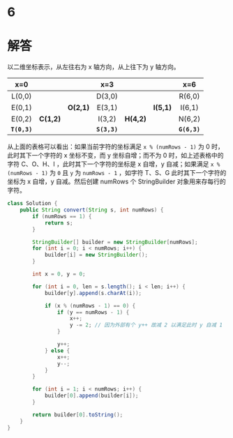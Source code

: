 6    
===

# 解答

以二维坐标表示，从左往右为 x 轴方向，从上往下为 y 轴方向。  

|     x=0      |            |            |     x=3      |            |            |     x=6      |
| :----------: | :--------: | :--------: | :----------: | :--------: | :--------: | :----------: |
|    L(0,0)    |            |            |    D(3,0)    |            |            |    R(6,0)    |
|    E(0,1)    |            | **O(2,1)** |    E(3,1)    |            | **I(5,1)** |    I(6,1)    |
|    E(0,2)    | **C(1,2)** |            |    I(3,2)    | **H(4,2)** |            |    N(6,2)    |
| **`T(0,3)`** |            |            | **`S(3,3)`** |            |            | **`G(6,3)`** |

从上面的表格可以看出：如果当前字符的坐标满足 `x % (numRows - 1)` 为 0 时，此时其下一个字符的 x 坐标不变，而 y 坐标自增；而不为 0 时，如上述表格中的字符 C、O、H、I ，此时其下一个字符的坐标是 x 自增，y 自减；如果满足 `x % (numRows - 1)` 为 `0` 且 `y` 为 `numRows - 1` ，如字符 T、S、G 此时其下一个字符的坐标为 x 自增，y 自减。然后创建 numRows 个 StringBuilder 对象用来存每行的字符。

```java
class Solution {
    public String convert(String s, int numRows) {
        if (numRows == 1) {
            return s;
        }

        StringBuilder[] builder = new StringBuilder[numRows];
        for (int i = 0; i < numRows; i++) {
            builder[i] = new StringBuilder();
        }

        int x = 0, y = 0;

        for (int i = 0, len = s.length(); i < len; i++) {
            builder[y].append(s.charAt(i));

            if (x % (numRows - 1) == 0) {
                if (y == numRows - 1) {
                    x++;
                    y -= 2; // 因为外部有个 y++ 故减 2 以满足此时 y 自减 1
                }

                y++;
            } else {
                x++;
                y--;
            }
        }

        for (int i = 1; i < numRows; i++) {
            builder[0].append(builder[i]);
        }

        return builder[0].toString();
    }
}
```

